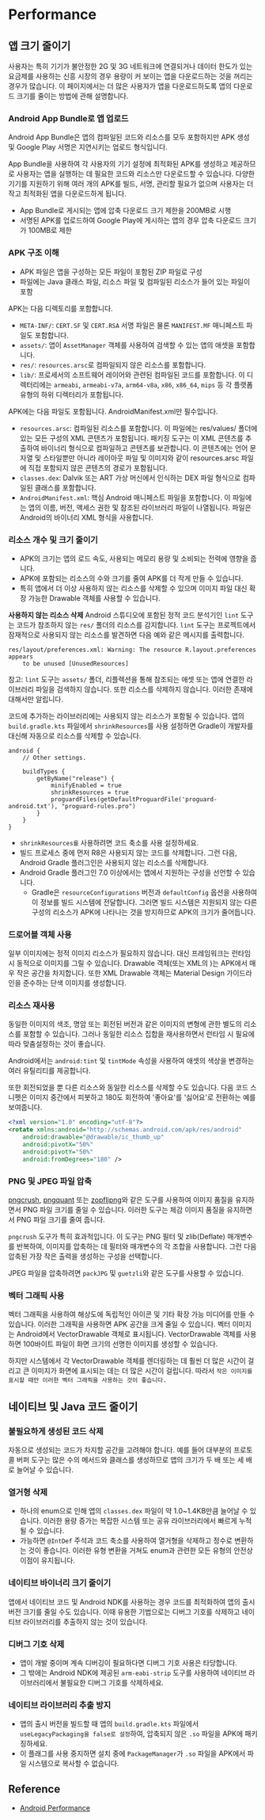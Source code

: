 # Performance

## 앱 크기 줄이기
사용자는 특히 기기가 불안정한 2G 및 3G 네트워크에 연결되거나 데이터 한도가 있는 요금제를 사용하는 신흥 시장의 경우 용량이 커 보이는 앱을 다운로드하는 것을 꺼리는 경우가 많습니다. 이 페이지에서는 더 많은 사용자가 앱을 다운로드하도록 앱의 다운로드 크기를 줄이는 방법에 관해 설명합니다.

### Android App Bundle로 앱 업로드
Android App Bundle은 앱의 컴파일된 코드와 리소스를 모두 포함하지만 APK 생성 및 Google Play 서명은 지연시키는 업로드 형식입니다.

App Bundle을 사용하여 각 사용자의 기기 설정에 최적화된 APK를 생성하고 제공하므로 사용자는 앱을 실행하는 데 필요한 코드와 리소스만 다운로드할 수 있습니다. 다양한 기기를 지원하기 위해 여러 개의 APK를 빌드, 서명, 관리할 필요가 없으며 사용자는 더 작고 최적화된 앱을 다운로드하게 됩니다.

- App Bundle로 게시되는 앱에 압축 다운로드 크기 제한을 200MB로 시행
- 서명된 APK를 업로드하여 Google Play에 게시하는 앱의 경우 압축 다운로드 크기가 100MB로 제한


### APK 구조 이해
- APK 파일은 앱을 구성하는 모든 파일이 포함된 ZIP 파일로 구성
- 파일에는 Java 클래스 파일, 리소스 파일 및 컴파일된 리소스가 들어 있는 파일이 포함

APK는 다음 디렉토리를 포함합니다.
- `META-INF/`: `CERT.SF` 및 `CERT.RSA` 서명 파일은 물론 `MANIFEST.MF` 매니페스트 파일도 포함합니다.
- `assets/`: 앱이 `AssetManager` 객체를 사용하여 검색할 수 있는 앱의 애셋을 포함합니다.
- `res/`: `resources.arsc`로 컴파일되지 않은 리소스를 포함합니다.
- `lib/`: 프로세서의 소프트웨어 레이어와 관련된 컴파일된 코드를 포함합니다. 이 디렉터리에는 `armeabi`, `armeabi-v7a`, `arm64-v8a`, `x86`, `x86_64`, `mips` 등 각 플랫폼 유형의 하위 디렉터리가 포함됩니다.

APK에는 다음 파일도 포함됩니다. AndroidManifest.xml만 필수입니다.

- `resources.arsc`: 컴파일된 리소스를 포함합니다. 이 파일에는 res/values/ 폴더에 있는 모든 구성의 XML 콘텐츠가 포함됩니다. 패키징 도구는 이 XML 콘텐츠를 추출하여 바이너리 형식으로 컴파일하고 콘텐츠를 보관합니다. 이 콘텐츠에는 언어 문자열 및 스타일뿐만 아니라 레이아웃 파일 및 이미지와 같이 resources.arsc 파일에 직접 포함되지 않은 콘텐츠의 경로가 포함됩니다.
- `classes.dex`: Dalvik 또는 ART 가상 머신에서 인식하는 DEX 파일 형식으로 컴파일된 클래스를 포함합니다.
- `AndroidManifest.xml`: 핵심 Android 매니페스트 파일을 포함합니다. 이 파일에는 앱의 이름, 버전, 액세스 권한 및 참조된 라이브러리 파일이 나열됩니다. 파일은 Android의 바이너리 XML 형식을 사용합니다.

### 리소스 개수 및 크기 줄이기
- APK의 크기는 앱의 로드 속도, 사용되는 메모리 용량 및 소비되는 전력에 영향을 줍니다. 
- APK에 포함되는 리소스의 수와 크기를 줄여 APK를 더 작게 만들 수 있습니다. 
- 특히 앱에서 더 이상 사용하지 않는 리소스를 삭제할 수 있으며 이미지 파일 대신 확장 가능한 Drawable 객체를 사용할 수 있습니다. 

**사용하지 않는 리소스 삭제**
Android 스튜디오에 포함된 정적 코드 분석기인 `lint` 도구는 코드가 참조하지 않는 `res/` 폴더의 리소스를 감지합니다. `lint` 도구는 프로젝트에서 잠재적으로 사용되지 않는 리소스를 발견하면 다음 예와 같은 메시지를 출력합니다.

```
res/layout/preferences.xml: Warning: The resource R.layout.preferences appears
    to be unused [UnusedResources]
```

참고: `lint` 도구는 `assets/` 폴더, 리플렉션을 통해 참조되는 애셋 또는 앱에 연결한 라이브러리 파일을 검색하지 않습니다. 또한 리소스를 삭제하지 않습니다. 이러한 존재에 대해서만 알립니다.

코드에 추가하는 라이브러리에는 사용되지 않는 리소스가 포함될 수 있습니다. 앱의 `build.gradle.kts` 파일에서 `shrinkResources`를 사용 설정하면 Gradle이 개발자를 대신해 자동으로 리소스를 삭제할 수 있습니다.

```
android {
    // Other settings.

    buildTypes {
        getByName("release") {
            minifyEnabled = true
            shrinkResources = true
            proguardFiles(getDefaultProguardFile('proguard-android.txt'), "proguard-rules.pro")
        }
    }
}
```
- `shrinkResources를` 사용하려면 코드 축소를 사용 설정하세요. 
- 빌드 프로세스 중에 먼저 R8은 사용되지 않는 코드를 삭제합니다. 그런 다음, Android Gradle 플러그인은 사용되지 않는 리소스를 삭제합니다.
- Android Gradle 플러그인 7.0 이상에서는 앱에서 지원하는 구성을 선언할 수 있습니다. 
  - Gradle은 `resourceConfigurations` 버전과 `defaultConfig` 옵션을 사용하여 이 정보를 빌드 시스템에 전달합니다. 그러면 빌드 시스템은 지원되지 않는 다른 구성의 리소스가 APK에 나타나는 것을 방지하므로 APK의 크기가 줄어듭니다.

### 드로어블 객체 사용
일부 이미지에는 정적 이미지 리소스가 필요하지 않습니다. 대신 프레임워크는 런타임 시 동적으로 이미지를 그릴 수 있습니다. Drawable 객체(또는 XML의 <shape>)는 APK에서 매우 작은 공간을 차지합니다. 또한 XML Drawable 객체는 Material Design 가이드라인을 준수하는 단색 이미지를 생성합니다.

### 리소스 재사용
동일한 이미지의 색조, 명암 또는 회전된 버전과 같은 이미지의 변형에 관한 별도의 리소스를 포함할 수 있습니다. 그러나 동일한 리소스 집합을 재사용하면서 런타임 시 필요에 따라 맞춤설정하는 것이 좋습니다.

Android에서는 `android:tint` 및 `tintMode` 속성을 사용하여 애셋의 색상을 변경하는 여러 유틸리티를 제공합니다.

또한 회전되었을 뿐 다른 리소스와 동일한 리소스를 삭제할 수도 있습니다. 다음 코드 스니펫은 이미지 중간에서 피봇하고 180도 회전하여 '좋아요'를 '싫어요'로 전환하는 예를 보여줍니다.

```xml
<?xml version="1.0" encoding="utf-8"?>
<rotate xmlns:android="http://schemas.android.com/apk/res/android"
    android:drawable="@drawable/ic_thumb_up"
    android:pivotX="50%"
    android:pivotY="50%"
    android:fromDegrees="180" />
```

### PNG 및 JPEG 파일 압축
[pngcrush](https://pmt.sourceforge.io/pngcrush/), [pngquant](https://pngquant.org/) 또는 [zopflipng](https://github.com/google/zopfli)와 같은 도구를 사용하여 이미지 품질을 유지하면서 PNG 파일 크기를 줄일 수 있습니다. 이러한 도구는 체감 이미지 품질을 유지하면서 PNG 파일 크기를 줄여 줍니다.

`pngcrush` 도구가 특히 효과적입니다. 이 도구는 PNG 필터 및 zlib(Deflate) 매개변수를 반복하여, 이미지를 압축하는 데 필터와 매개변수의 각 조합을 사용합니다. 그런 다음 압축된 가장 작은 출력을 생성하는 구성을 선택합니다.

JPEG 파일을 압축하려면 `packJPG` 및 `guetzli`와 같은 도구를 사용할 수 있습니다.

### 벡터 그래픽 사용
벡터 그래픽을 사용하여 해상도에 독립적인 아이콘 및 기타 확장 가능 미디어를 만들 수 있습니다. 이러한 그래픽을 사용하면 APK 공간을 크게 줄일 수 있습니다. 벡터 이미지는 Android에서 VectorDrawable 객체로 표시됩니다. VectorDrawable 객체를 사용하면 100바이트 파일이 화면 크기의 선명한 이미지를 생성할 수 있습니다.

하지만 시스템에서 각 VectorDrawable 객체를 렌더링하는 데 훨씬 더 많은 시간이 걸리고 큰 이미지가 화면에 표시되는 데는 더 많은 시간이 걸립니다. 따라서 `작은 이미지를 표시할 때만 이러한 벡터 그래픽을 사용하는 것이 좋습니다.`


## 네이티브 및 Java 코드 줄이기

### 불필요하게 생성된 코드 삭제
자동으로 생성되는 코드가 차지할 공간을 고려해야 합니다. 예를 들어 대부분의 프로토콜 버퍼 도구는 많은 수의 메서드와 클래스를 생성하므로 앱의 크기가 두 배 또는 세 배로 늘어날 수 있습니다.

### 열거형 삭제
- 하나의 enum으로 인해 앱의 `classes.dex` 파일이 약 1.0~1.4KB만큼 늘어날 수 있습니다. 이러한 용량 증가는 복잡한 시스템 또는 공유 라이브러리에서 빠르게 누적될 수 있습니다. 
- 가능하면 `@IntDef` 주석과 코드 축소를 사용하여 열거형을 삭제하고 정수로 변환하는 것이 좋습니다. 이러한 유형 변환을 거쳐도 enum과 관련한 모든 유형의 안전상 이점이 유지됩니다.

### 네이티브 바이너리 크기 줄이기
앱에서 네이티브 코드 및 Android NDK를 사용하는 경우 코드를 최적화하여 앱의 출시 버전 크기를 줄일 수도 있습니다. 이때 유용한 기법으로는 디버그 기호를 삭제하고 네이티브 라이브러리를 추출하지 않는 것이 있습니다.

### 디버그 기호 삭제
- 앱이 개발 중이며 계속 디버깅이 필요하다면 디버그 기호 사용은 타당합니다. 
- 그 밖에는 Android NDK에 제공된 `arm-eabi-strip` 도구를 사용하여 네이티브 라이브러리에서 불필요한 디버그 기호를 삭제하세요.

### 네이티브 라이브러리 추출 방지
- 앱의 출시 버전을 빌드할 때 앱의 `build.gradle.kts` 파일에서 `useLegacyPackaging을 false로 설정`하여, 압축되지 않은 `.so` 파일을 APK에 패키징하세요. 
- 이 플래그를 사용 중지하면 설치 중에 `PackageManager`가 `.so` 파일을 APK에서 파일 시스템으로 복사할 수 없습니다.


## Reference
- [Android Performance](https://developer.android.com/topic/performance/overview?hl=ko)